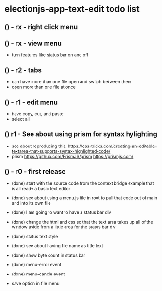 # electionjs-app-text-edit todo list

## () - rx - right click menu

## () - rx - view menu
* turn features like status bar on and off

## () - r2 - tabs
* can have more than one file open and switch between them
* open more than one file at once

## () - r1 - edit menu
* have copy, cut, and paste
* select all

## () r1 - See about using prism for syntax hylighting

* see about reproducing this.
https://css-tricks.com/creating-an-editable-textarea-that-supports-syntax-highlighted-code/
* prism
https://github.com/PrismJS/prism
https://prismjs.com/

## () - r0 - first release
* (done) start with the source code from the context bridge example that is all ready a basic text editor
* (done) see about using a menu.js file in root to pull that code out of main and into its own file
* (done) I am going to want to have a status bar div
* (done) change the html and css so that the text area takes up all of the window aside from a little area for the status bar div
* (done) status text style
* (done) see about having file name as title text
* (done) show byte count in status bar
* (done) menu-error event
* (done) menu-cancle event

* save option in file menu 
